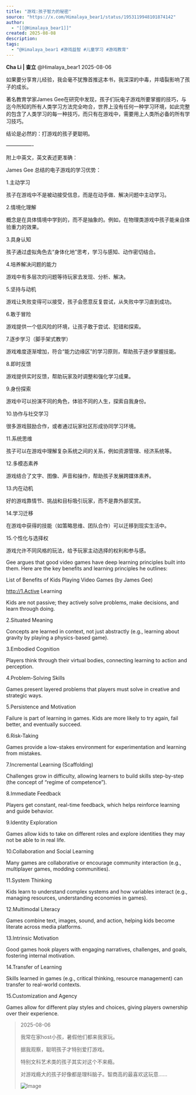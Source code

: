 ```yaml
---
title: "游戏:孩子智力的秘密"
source: "https://x.com/Himalaya_bear1/status/1953119948101874142"
author:
  - "[[@Himalaya_bear1]]"
created: 2025-08-08
description:
tags:
  - "@Himalaya_bear1 #游戏益智 #儿童学习 #游戏教育"
---
```

**Cha Li | 查立** @Himalaya\_bear1 2025-08-06

如果要分享育儿经验，我会毫不犹豫首推这本书，我深深的中毒，并墙裂影响了孩子的成长。  
  
著名教育学家James Gee在研究中发现，孩子们玩电子游戏所要掌握的技巧，与迄今所知的所有人类学习方法完全吻合，世界上没有任何一种学习环境，如此完整的包含了人类学习的每一种技巧，而只有在游戏中，需要用上人类所必备的所有学习技巧。  
  
结论是必然的：打游戏的孩子更聪明。  
  
—————-  
  
附上中英文，英文表述更准确：  
  
James Gee 总结的电子游戏的学习优势：  
  
1.主动学习

孩子在游戏中不是被动接受信息，而是在动手做、解决问题中主动学习。  
  
2.情境化理解

概念是在具体情境中学到的，而不是抽象的。例如，在物理类游戏中孩子能亲自体验重力的效果。  
  
3.具身认知

孩子通过虚拟角色去“身体化地”思考，学习与感知、动作密切结合。  
  
4.培养解决问题的能力

游戏中有多层次的问题等待玩家去发现、分析、解决。  
  
5.坚持与动机

游戏让失败变得可以接受，孩子会愿意反复尝试，从失败中学习直到成功。  
  
6.敢于冒险

游戏提供一个低风险的环境，让孩子敢于尝试、犯错和探索。  
  
7.逐步学习（脚手架式教学）

游戏难度逐渐增加，符合“能力边缘区”的学习原则，帮助孩子逐步掌握技能。  
  
8.即时反馈

游戏提供实时反馈，帮助玩家及时调整和强化学习成果。  
  
9.身份探索

游戏中可以扮演不同的角色，体验不同的人生，探索自我身份。  
  
10.协作与社交学习

很多游戏鼓励合作，或者通过玩家社区形成协同学习环境。  
  
11.系统思维

孩子可以在游戏中理解复杂系统之间的关系，例如资源管理、经济系统等。  
  
12.多模态素养

游戏结合了文字、图像、声音和操作，帮助孩子发展跨媒体素养。  
  
13.内在动机

好的游戏靠情节、挑战和目标吸引玩家，而不是靠外部奖赏。  
  
14.学习迁移

在游戏中获得的技能（如策略思维、团队合作）可以迁移到现实生活中。  
  
15.个性化与选择权

游戏允许不同风格的玩法，给予玩家主动选择的权利和参与感。  
  
Gee argues that good video games have deep learning principles built into them. Here are the key benefits and learning principles he outlines:  
  
List of Benefits of Kids Playing Video Games (by James Gee)  
  
http://1.Active Learning

Kids are not passive; they actively solve problems, make decisions, and learn through doing.  
  
2.Situated Meaning

Concepts are learned in context, not just abstractly (e.g., learning about gravity by playing a physics-based game).  
  
3.Embodied Cognition

Players think through their virtual bodies, connecting learning to action and perception.  
  
4.Problem-Solving Skills

Games present layered problems that players must solve in creative and strategic ways.  
  
5.Persistence and Motivation

Failure is part of learning in games. Kids are more likely to try again, fail better, and eventually succeed.  
  
6.Risk-Taking

Games provide a low-stakes environment for experimentation and learning from mistakes.  
  
7.Incremental Learning (Scaffolding)

Challenges grow in difficulty, allowing learners to build skills step-by-step (the concept of “regime of competence”).  
  
8.Immediate Feedback

Players get constant, real-time feedback, which helps reinforce learning and guide behavior.  
  
9.Identity Exploration

Games allow kids to take on different roles and explore identities they may not be able to in real life.  
  
10.Collaboration and Social Learning

Many games are collaborative or encourage community interaction (e.g., multiplayer games, modding communities).  
  
11.System Thinking

Kids learn to understand complex systems and how variables interact (e.g., managing resources, understanding economies in games).  
  
12.Multimodal Literacy

Games combine text, images, sound, and action, helping kids become literate across media platforms.  
  
13.Intrinsic Motivation

Good games hook players with engaging narratives, challenges, and goals, fostering internal motivation.  
  
14.Transfer of Learning

Skills learned in games (e.g., critical thinking, resource management) can transfer to real-world contexts.  
  
15.Customization and Agency

Games allow for different play styles and choices, giving players ownership over their experience.

> 2025-08-06
> 
> 我常在家host小孩，暑假他们都来我家玩。
> 
> 据我观察，聪明孩子才特别爱打游戏。
> 
> 特别文科艺术类的孩子其实对这个不来瘾。
> 
> 对游戏瘾大的孩子好像都是理科脑子。智商高的最喜欢这玩意……
> 
> ![Image](https://pbs.twimg.com/media/GxrgPdOWcAAjb4o?format=jpg&name=large)
